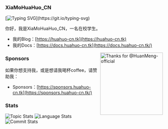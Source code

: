 ### XiaMoHuaHuo_CN

[![Typing SVG](https://readme-typing-svg.herokuapp.com?font=Poppins&pause=1000&color=55CAF7&background=54DCFF00&center=%E7%9C%9F&vCenter=%E7%9C%9F&repeat=%E7%9C%9F&width=435&lines=Keep+doing%2C+keep+loving%E2%9D%A4.)](https://git.io/typing-svg)

你好，我是XiaMoHuaHuo_CN，一名在校学生。

- 我的Blog：[https://huahuo-cn.tk](https://huahuo-cn.tk)
- 我的Docs：[https://docs.huahuo-cn.tk](https://docs.huahuo-cn.tk/)

<div>
  <img title="Thanks for @HuanMeng-official" align=right width="200px" src="https://media-fs.huahuo-cn.tk/api/raw/?path=/descforme/mkxdxmcn.png">
</div>

### Sponsors

如果你想支持我，或是想请我喝杯coffee，请赞助我：

- Sponsors：[https://sponsors.huahuo-cn.tk](https://sponsors.huahuo-cn.tk/)

### Stats

![Topic Stats](https://github-readme-stats.vercel.app/api?username=XiaMoHuaHuo-CN&show_icons=true&locale=cn&hide_border=true&theme=tokyonight&bg_color=white)
![Language Stats](https://github-readme-stats.vercel.app/api/top-langs/?username=XiaMoHuaHuo-CN&layout=compact&locale=cn&hide_border=true&theme=tokyonight&bg_color=white)
![Commit Stats](https://github-readme-activity-graph.cyclic.app/graph?username=XiaMoHuaHuo-CN&theme=react-dark&bg_color=white&point=66ccff)
